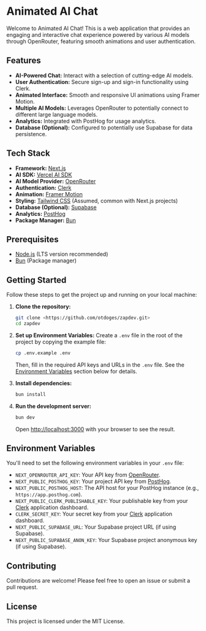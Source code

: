 # Animated AI Chat

Welcome to Animated AI Chat! This is a web application that provides an engaging and interactive chat experience powered by various AI models through OpenRouter, featuring smooth animations and user authentication.

## Features

*   **AI-Powered Chat:** Interact with a selection of cutting-edge AI models.
*   **User Authentication:** Secure sign-up and sign-in functionality using Clerk.
*   **Animated Interface:** Smooth and responsive UI animations using Framer Motion.
*   **Multiple AI Models:** Leverages OpenRouter to potentially connect to different large language models.
*   **Analytics:** Integrated with PostHog for usage analytics.
*   **Database (Optional):** Configured to potentially use Supabase for data persistence.

## Tech Stack

*   **Framework:** [Next.js](https://nextjs.org/)
*   **AI SDK:** [Vercel AI SDK](https://sdk.vercel.ai/)
*   **AI Model Provider:** [OpenRouter](https://openrouter.ai/)
*   **Authentication:** [Clerk](https://clerk.com/)
*   **Animation:** [Framer Motion](https://www.framer.com/motion/)
*   **Styling:** [Tailwind CSS](https://tailwindcss.com/) (Assumed, common with Next.js projects)
*   **Database (Optional):** [Supabase](https://supabase.com/)
*   **Analytics:** [PostHog](https://posthog.com/)
*   **Package Manager:** [Bun](https://bun.sh/)

## Prerequisites

*   [Node.js](https://nodejs.org/) (LTS version recommended)
*   [Bun](https://bun.sh/) (Package manager)

## Getting Started

Follow these steps to get the project up and running on your local machine:

1.  **Clone the repository:**
    ```bash
    git clone <https://github.com/otdoges/zapdev.git>
    cd zapdev
    ```

2.  **Set up Environment Variables:**
    Create a `.env` file in the root of the project by copying the example file:
    ```bash
    cp .env.example .env
    ```
    Then, fill in the required API keys and URLs in the `.env` file. See the [Environment Variables](#environment-variables) section below for details.

3.  **Install dependencies:**
    ```bash
    bun install
    ```

4.  **Run the development server:**
    ```bash
    bun dev
    ```
    Open [http://localhost:3000](http://localhost:3000) with your browser to see the result.

## Environment Variables

You'll need to set the following environment variables in your `.env` file:

*   `NEXT_OPENROUTER_API_KEY`: Your API key from [OpenRouter](https://openrouter.ai/).
*   `NEXT_PUBLIC_POSTHOG_KEY`: Your project API key from [PostHog](https://posthog.com/).
*   `NEXT_PUBLIC_POSTHOG_HOST`: The API host for your PostHog instance (e.g., `https://app.posthog.com`).
*   `NEXT_PUBLIC_CLERK_PUBLISHABLE_KEY`: Your publishable key from your [Clerk](https://clerk.com/) application dashboard.
*   `CLERK_SECRET_KEY`: Your secret key from your [Clerk](https://clerk.com/) application dashboard.
*   `NEXT_PUBLIC_SUPABASE_URL`: Your Supabase project URL (if using Supabase).
*   `NEXT_PUBLIC_SUPABASE_ANON_KEY`: Your Supabase project anonymous key (if using Supabase).

## Contributing

Contributions are welcome! Please feel free to open an issue or submit a pull request.

## License

This project is licensed under the MIT License.
